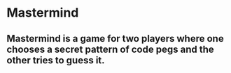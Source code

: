 # Mastermind
<h2>Mastermind is a game for two players where one chooses a secret pattern of code pegs and the other tries to guess it.</h2>
